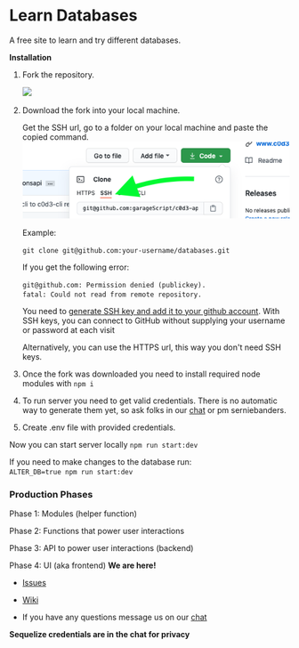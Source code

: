 # Learn Databases

A free site to learn and try different databases.

**Installation**

1. Fork the repository.

    ![](./public/smallFork.png)

2. Download the fork into your local machine. 

    Get the SSH url, go to a folder on your local machine and paste the copied command. 
    ![](./public/ssh.png)

    Example:

    `git clone git@github.com:your-username/databases.git`

    If you get the following error:

    `git@github.com: Permission denied (publickey).                                     
    fatal: Could not read from remote repository. `

    You need to [generate SSH key and add it to your github account](https://docs.github.com/en/github/authenticating-to-github/generating-a-new-ssh-key-and-adding-it-to-the-ssh-agent). With SSH keys, you can connect to GitHub without supplying your username or password at each visit
    
    Alternatively, you can use the HTTPS url, this way you don't need SSH keys. 

3. Once the fork was downloaded you need to install required node modules with `npm i`

4. To run server you need to get valid credentials. There is no automatic way to generate them yet, so ask folks in our [chat](https://chat.c0d3.com/c0d3/channels/) or pm serniebanders.

5. Create .env file with provided credentials.

Now you can start server locally `npm run start:dev`

If you need to make changes to the database run:  
`ALTER_DB=true npm run start:dev`

### Production Phases

Phase 1: Modules (helper function)

Phase 2: Functions that power user interactions

Phase 3: API to power user interactions (backend)

Phase 4: UI (aka frontend)
**We are here!**

* [Issues](https://github.com/garageScript/databases/issues)

* [Wiki](https://github.com/garageScript/databases/wiki)

* If you have any questions message us on our [chat](https://chat.c0d3.com/c0d3/channels/)

__Sequelize credentials are in the chat for privacy__
